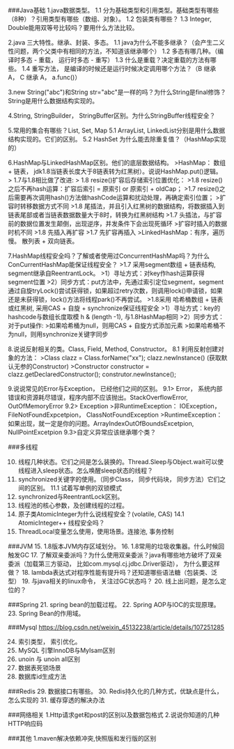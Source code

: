 ###Java基础
1.java数据类型。
    1.1 分为基础类型和引用类型。基础类型有哪些（8种）？引用类型有哪些（数组、对象）。
    1.2 包装类有哪些？
    1.3 Integer, Double能用双等号比较吗？要用什么方法比较。

2.java 三大特性。继承、封装、多态。
    1.1 java为什么不能多继承？（会产生二义性问题，两个父类中有相同的方法，不知道该继承哪个）
    1.2 多态有哪几种。（编译时多态 - 重载， 运行时多态 - 重写）
    1.3 什么是重载？决定重载的方法有哪些。
    1.4 重写方法， 是编译的时候还是运行时候决定调用哪个方法？（B 继承 A， C 继承 A， a.func()）

3.new String("abc")和String str="abc"是一样的吗？为什么String是final修饰？String是用什么数据结构实现的。

4.String, StringBuilder， StringBuffer区别。为什么StringBuffer线程安全？

5.常用的集合有哪些？List, Set, Map
    5.1 ArrayList, LinkedList分别是用什么数据结构实现的。它们的区别。
    5.2 HashSet 为什么能去除重复值？（HashMap实现的）

6.HashMap与LinkedHashMap区别。他们的底层数据结构。
    >HashMap： 数组 + 链表， jdk1.8当链表长度大于8链表转为红黑树）。说说HashMap.put()逻辑。
    > 1.7与1.8相比做了改进: 
        > 1.8 resize()扩容后存储索引位置优化：
            >1.8 resize()之后不再hash运算：扩容后索引 = 原索引 or 原索引 + oldCap；
            >1.7 resize()之后需要再次调用hash()方法做hashCode运算和扰动处理，再确定索引位置；
        >扩容时转移数据方式不同
            >1.8 尾插法，并且引入红黑树的数据结构，将数据插入到链表尾部或者当链表数据数量大于8时，转换为红黑树结构
            >1.7 头插法，与扩容前的数据位置发生颠倒，出现逆序，并发条件下会出现死循环
        >扩容时插入的数据时机不同
            >1.8 先插入再扩容
            >1.7 先扩容再插入
    >LinkedHashMap：有序，遍历慢。 散列表 + 双向链表。

7.HashMap线程安全吗？了解或者使用过ConcurrentHashMap吗？为什么ConCurrentHashMap能保证线程安全？
    >1.7 采用segment数组 + 链表结构, segment继承自ReentrantLock。
        >1）寻址方式：对key作hash运算获得segment位置
        >2）同步方式：put方法中，先通过索引定位segment，segment通过自旋tryLock()尝试获得锁，如果超过retry次数，则调用lock()申请锁，如果还是未获得锁，lock()方法将线程park()不再尝试。
    >1.8采用 哈希桶数组 + 链表或红黑树, 采用CAS + 自旋 + synchronize保证线程安全
        >1）寻址方式：key的hashcode与数组长度取模 h & (length -1), 与1.8HashMap相同
        >2）同步方式：对于put操作:
            >如果哈希桶为null，则用CAS + 自旋方式添加元素
            >如果哈希桶不为null，则用synchronize关键字同步
          
8.说说反射相关的类。Class, Field, Method, Constructor。
    8.1 利用反射创建对象的方法： 
        >Class clazz = Class.forName("xx");  clazz.newInstance() (获取默认无参的Constructor)
        >Constructor constructor = clazz.getDeclaredConstructor(); construtor.newInstance();
        
9.说说常见的Error与Exception， 已经他们之间的区别。
    9.1> Error， 系统内部错误和资源耗尽错误，程序内部不应该抛出。StackOverflowError, OutOfMemoryError
    9.2> Exception
        >非RuntimeException： IOException， FileNotFoundExpcetpion， ClassNotFoundException
        >RuntimeException：如果出现，就一定是你的问题。ArrayIndexOutOfBoundsExcetpion, NullPointExcetpion
    9.3>自定义异常应该继承哪个类？

###多线程

10. 线程几种状态。它们之间是怎么装换的。Thread.Sleep与Object.wait可以使线程进入sleep状态。怎么唤醒sleep状态的线程？
11. synchronized关键字的使用。（同步Class， 同步代码块， 同步方法）它们之间的区别。
    11.1 试着写单例的双锁模式
12. synchronized与ReentrantLock区别。
13. 线程池的核心参数，及创建线程的过程。
14. 原子类AtomicInteger为什么说线程安全？(volatile, CAS)
    14.1 AtomicInteger++ 线程安全吗？
15. ThreadLocal变量怎么使用，使用场景。连接池, 事务控制
    
###JVM
15. 1.8版本JVM内存区域划分。
16. 1.8常用的垃圾收集器。什么时候回触发GC
17. 了解双亲委派吗？为什么使用双亲委派？java有哪些地方破坏了双亲委派（加载第三方驱动， 比如com.mysql.cj.jdbc.Driver驱动）， 为什么要这样做？
18. lambda表达式对程序性能有提升吗？还知道哪些语法糖（包装类、泛型）
19. 与java相关的linux命令， 关注过GC状态吗？
20. 线上出问题，是怎么定位的？

###Spring
21. spring bean的加载过程。
22. Spring AOP与IOC的实现原理。
23. Spring Bean的作用域。


###Mysql
https://blog.csdn.net/weixin_45132238/article/details/107251285

24. 索引类型， 索引优化。
25. MySQL 引擎InnoDB与MyIsam区别
26. unoin 与 unoin all区别
27. 数据表死锁场景
28. 数据库id生成方法

###Redis
29. 数据接口有哪些。
30. Redis持久化的几种方式，优缺点是什么，怎么实现的
31. 缓存穿透的解决办法

###网络相关
1.Http请求get和post的区别以及数据包格式
2.说说你知道的几种HTTP响应码

###其他
1.maven解决依赖冲突,快照版和发行版的区别




